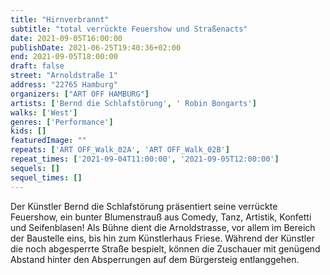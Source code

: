 ```yaml
---
title: "Hirnverbrannt"
subtitle: "total verrückte Feuershow und Straßenacts"
date: 2021-09-05T16:00:00
publishDate: 2021-06-25T19:40:36+02:00
end: 2021-09-05T18:00:00
draft: false
street: "Arnoldstraße 1"
address: "22765 Hamburg"
organizers: ["ART OFF HAMBURG"]
artists: ['Bernd die Schlafstörung', ' Robin Bongarts']
walks: ['West']
genres: ['Performance']
kids: []
featuredImage: ""
repeats: ['ART OFF_Walk_02A', 'ART OFF_Walk_02B']
repeat_times: ['2021-09-04T11:00:00', '2021-09-05T12:00:00']
sequels: []
sequel_times: []
---
```


Der Künstler Bernd die Schlafstörung präsentiert seine verrückte Feuershow, ein bunter Blumenstrauß aus Comedy, Tanz, Artistik, Konfetti und Seifenblasen! Als Bühne dient die Arnoldstrasse, vor allem im Bereich der Baustelle eins, bis hin zum Künstlerhaus Friese. Während der Künstler die noch abgesperrte Straße bespielt, können die Zuschauer mit genügend Abstand hinter den Absperrungen auf dem Bürgersteig entlanggehen.